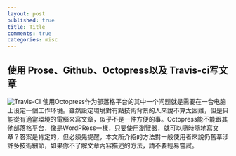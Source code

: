 ```yaml
---
layout: post
published: true
title: Title
comments: true
categories: misc
---
```


## 使用 Prose、Github、Octopress以及 Travis-ci写文章
![Travis-CI](/source/pic/travis-ci.jpg)
使用Octopress作为部落格平台的其中一个问题就是需要在一台电脑上设定一個工作环境。雖然設定環境對有點技術背景的人來說不算太困難，但是只能從有適當環境的電腦來寫文章，似乎不是一件方便的事。Octopress能不能跟其他部落格平台，像是WordPRess一樣，只要使用瀏覽器，就可以隨時隨地寫文章？答案是肯定的，但必須先提醒，本文所介紹的方法對一般使用者來說仍舊牽涉許多技術細節，如果你不了解文章內容描述的方法，請不要輕易嘗試。

